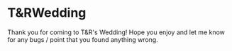 # T&RWedding
Thank you for coming to T&R's Wedding!
Hope you enjoy and let me know for any bugs / point that you found anything wrong.